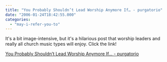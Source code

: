 ```yaml
---
title: "You Probably Shouldn’t Lead Worship Anymore If… - purgatorio"
date: "2006-01-24T18:42:55.000"
categories: 
  - "may-i-refer-you-to"
---
```


It's a bit image-intensive, but it's a hilarious post that worship leaders and really all church music types will enjoy. Click the link!

[You Probably Shouldn’t Lead Worship Anymore If… - purgatorio](http://purgatorio1.com/?p=182)
